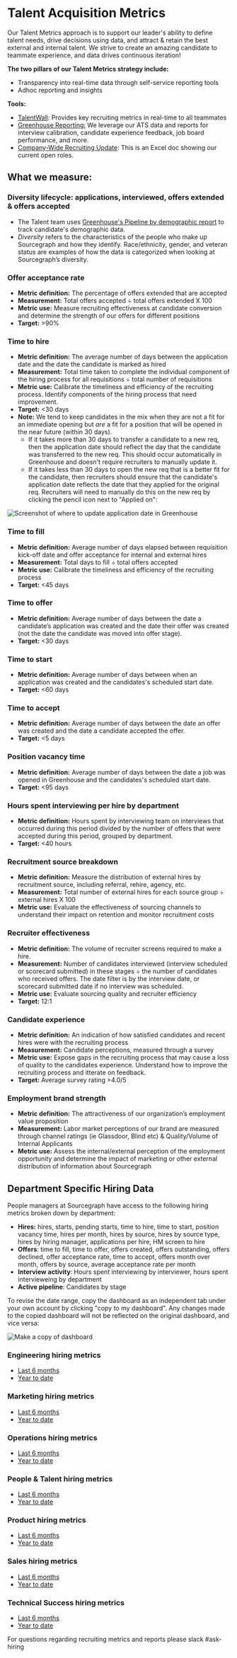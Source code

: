 # **Talent Acquisition Metrics**

Our Talent Metrics approach is to support our leader's ability to define talent needs, drive decisions using data, and attract & retain the best external and internal talent. We strive to create an amazing candidate to teammate experience, and data drives continuous iteration!

**The two pillars of our Talent Metrics strategy include:**

- Transparency into real-time data through self-service reporting tools
- Adhoc reporting and insights

**Tools:**

- [TalentWall](https://app.talentwall.io/dashboard/dashboards/7012): Provides key recruiting metrics in real-time to all teammates
- [Greenhouse Reporting:](https://support.greenhouse.io/hc/en-us/articles/360007315491-Greenhouse-Recruiting-reports-index) We leverage our ATS data and reports for interview calibration, candidate experience feedback, job board performance, and more.
- [Company-Wide Recruiting Update](https://docs.google.com/spreadsheets/d/1HaLmhYEqopD322_97GR172x4E_pvvEGmwXMiWaCwakY/edit#gid=1156832169): This is an Excel doc showing our current open roles.

## What we measure:

### Diversity lifecycle: applications, interviewed, offers extended & offers accepted

- The Talent team uses [Greenhouse's Pipeline by demographic report](https://support.greenhouse.io/hc/en-us/articles/360007254531-Pipeline-by-demographic-report) to track candidate's demographic data.
- _Diversity_ refers to the characteristics of the people who make up Sourcegraph and how they identify. Race/ethnicity, gender, and veteran status are examples of how the data is categorized when looking at Sourcegraph’s diversity.

### Offer acceptance rate

- **Metric definition:** The percentage of offers extended that are accepted
- **Measurement:** Total offers accepted ÷ total offers extended X 100
- **Metric use:** Measure recruiting effectiveness at candidate conversion and determine the strength of our offers for different positions
- **Target:** >90%

### Time to hire

- **Metric definition:** The average number of days between the application date and the date the candidate is marked as hired
- **Measurement:** Total time taken to complete the individual component of the hiring process for all requisitions ÷ total number of requisitions
- **Metric use:** Calibrate the timeliness and efficiency of the recruiting process. Identify components of the hiring process that need improvement.
- **Target:** <30 days
- **Note:** We tend to keep candidates in the mix when they are not a fit for an immediate opening but _are_ a fit for a position that will be opened in the near future (within 30 days).
  - If it takes more than 30 days to transfer a candidate to a new req, then the application date should reflect the day that the candidate was transferred to the new req. This should occur automatically in Greenhouse and doesn't require recruiters to manually update it.
  - If it takes less than 30 days to open the new req that is a better fit for the candidate, then recruiters should ensure that the candidate's application date reflects the date that they applied for the original req. Recruiters will need to manually do this on the new req by clicking the pencil icon next to "Applied on":

![Screenshot of where to update application date in Greenhouse](https://storage.googleapis.com/sourcegraph-assets/Updating%20application%20date%20in%20Greenhouse.png)

### Time to fill

- **Metric definition:** Average number of days elapsed between requisition kick-off date and offer acceptance for internal and external hires
- **Measurement:** Total days to fill ÷ total offers accepted
- **Metric use:** Calibrate the timeliness and efficiency of the recruiting process
- **Target:** <45 days

### Time to offer

- **Metric definition:** Average number of days between the date a candidate’s application was created and the date their offer was created (not the date the candidate was moved into offer stage).
- **Target:** <30 days

### Time to start

- **Metric definition:** Average number of days between when an application was created and the candidates's scheduled start date.
- **Target:** <60 days

### Time to accept

- **Metric definition:** Average number of days between the date an offer was created and the date a candidate accepted the offer.
- **Target:** <5 days

### Position vacancy time

- **Metric definition:** Average number of days between the date a job was opened in Greenhouse and the candidates's scheduled start date.
- **Target:** <95 days

### Hours spent interviewing per hire by department

- **Metric definition:** Hours spent by interviewing team on interviews that occurred during this period divided by the number of offers that were accepted during this period, grouped by department.
- **Target:** <40 hours

### Recruitment source breakdown

- **Metric definition:** Measure the distribution of external hires by recruitment source, including referral, rehire, agency, etc.
- **Measurement:** Total number of external hires for each source group ÷ external hires X 100
- **Metric use:** Evaluate the effectiveness of sourcing channels to understand their impact on retention and monitor recruitment costs

### Recruiter effectiveness

- **Metric definition:** The volume of recruiter screens required to make a hire.
- **Measurement:** Number of candidates interviewed (interview scheduled or scorecard submitted) in these stages ÷ the number of candidates who received offers. The date filter is by the interview date, or scorecard submitted date if no interview was scheduled.
- **Metric use:** Evaluate sourcing quality and recruiter efficiency
- **Target:** 12:1

### Candidate experience

- **Metric definition:** An indication of how satisfied candidates and recent hires were with the recruiting process
- **Measurement:** Candidate perceptions, measured through a survey
- **Metric use:** Expose gaps in the recruiting process that may cause a loss of quality to the candidates experience. Understand how to improve the recruiting process and itterate on feedback.
- **Target:** Average survey rating >4.0/5

### Employment brand strength

- **Metric definition:** The attractiveness of our organization’s employment value proposition
- **Measurement:** Labor market perceptions of our brand are measured through channel ratings (ie Glassdoor, Blind etc) & Quality/Volume of Internal Applicants
- **Metric use:** Assess the internal/external perception of the employment opportunity and determine the impact of marketing or other external distribution of information about Sourcegraph

## Department Specific Hiring Data

People managers at Sourcegraph have access to the following hiring metrics broken down by department:

- **Hires:** hires, starts, pending starts, time to hire, time to start, position vacancy time, hires per month, hires by source, hires by source type, hires by hiring manager, applications per hire, HM screen to hire
- **Offers**: time to fill, time to offer, offers created, offers outstanding, offers declined, offer acceptance rate, time to accept, offers month over month, offers by source, average acceptance rate per month
- **Interview activity**: Hours spent interviewing by interviewer, hours spent intervieweing by department
- **Active pipeline**: Candidates by stage

To revise the date range, copy the dashboard as an independent tab under your own account by clicking "copy to my dashboard". Any changes made to the copied dashboard will not be reflected on the original dashboard, and vice versa:

![Make a copy of dashboard](https://storage.googleapis.com/sourcegraph-assets/Make%20a%20copy%20of%20TalentWall%20dashboard.png)

### Engineering hiring metrics

- [Last 6 months](https://app.talentwall.io/shared-dashboard/101798/v5LL0vpVRrot)
- [Year to date](https://app.talentwall.io/shared-dashboard/105186/uAr4igKAqG2z)

### Marketing hiring metrics

- [Last 6 months](https://app.talentwall.io/shared-dashboard/103375/RlavUzP0jlmp)
- [Year to date](https://app.talentwall.io/shared-dashboard/105188/nY8ZeThQtoWR)

### Operations hiring metrics

- [Last 6 months](https://app.talentwall.io/shared-dashboard/103373/zqhYSvHXt7UR)
- [Year to date](https://app.talentwall.io/shared-dashboard/105189/Qwqnk2do3TV0)

### People & Talent hiring metrics

- [Last 6 months](https://app.talentwall.io/shared-dashboard/103378/idBWUm6lWex2)
- [Year to date](https://app.talentwall.io/shared-dashboard/105190/zk8Sv5k62Gck)

### Product hiring metrics

- [Last 6 months](https://app.talentwall.io/shared-dashboard/103374/JnEU2kfU0wnr)
- [Year to date](https://app.talentwall.io/shared-dashboard/105191/SKCvYN6iBqOL)

### Sales hiring metrics

- [Last 6 months](https://app.talentwall.io/shared-dashboard/103377/2SRnMP65mNNr)
- [Year to date](https://app.talentwall.io/shared-dashboard/105192/IFMukSaBHaqV)

### Technical Success hiring metrics

- [Last 6 months](https://app.talentwall.io/shared-dashboard/103376/JcuK9ZfMfXKX)
- [Year to date](https://app.talentwall.io/shared-dashboard/104808/Ywd9lGhw5AT2)

For questions regarding recruiting metrics and reports please slack #ask-hiring

